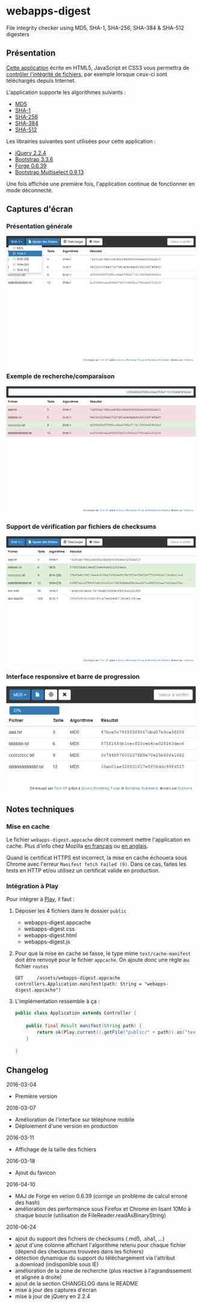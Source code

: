# webapps-digest

File integrity checker using MD5, SHA-1, SHA-256, SHA-384 &amp; SHA-512 digesters

## Présentation

[Cette application](http://techgp.fr/webapps/webapps-digest.html) écrite en HTML5, JavaScript et CSS3 vous permettra de [contrôler l'intégrité de fichiers](https://fr.wikipedia.org/wiki/Somme_de_contr%C3%B4le), par exemple lorsque ceux-ci sont téléchargés depuis Internet.

L'application supporte les algorithmes suivants :

- [MD5](https://fr.wikipedia.org/wiki/MD5)
- [SHA-1](https://fr.wikipedia.org/wiki/SHA-1)
- [SHA-256](https://fr.wikipedia.org/wiki/SHA-2)
- [SHA-384](https://fr.wikipedia.org/wiki/SHA-2)
- [SHA-512](https://fr.wikipedia.org/wiki/SHA-2)

Les librairies suivantes sont utilisées pour cette application :

- [jQuery 2.2.4](http://jquery.com/)
- [Bootstrap 3.3.6](http://getbootstrap.com/css/)
- [Forge 0.6.39](https://github.com/digitalbazaar/forge)
- [Bootstrap Multiselect 0.9.13](https://github.com/davidstutz/bootstrap-multiselect)

Une fois affichée une première fois, l'application continue de fonctionner en mode déconnecté.

## Captures d'écran

### Présentation générale

![webapps-digest-1.png](./screenshots/webapps-digest-1.png)

### Exemple de recherche/comparaison

![webapps-digest-2.png](./screenshots/webapps-digest-2.png)

### Support de vérification par fichiers de checksums

![webapps-digest-3.png](./screenshots/webapps-digest-3.png)

### Interface responsive et barre de progression

![webapps-digest-4.png](./screenshots/webapps-digest-4.png)

## Notes techniques

### Mise en cache

Le fichier `webapps-digest.appcache` décrit comment mettre l'application en cache. Plus d'info chez Mozilla [en français](https://developer.mozilla.org/fr/docs/Utiliser_Application_Cache) ou [en anglais](https://developer.mozilla.org/en-US/docs/Web/HTML/Using_the_application_cache).

Quand le certificat HTTPS est incorrect, la mise en cache échouera sous Chrome avec l'erreur `Manifest fetch Failed (9)`. Dans ce cas, faites les tests en HTTP et/ou utilisez un certificat valide en production.

### Intégration à Play

Pour intégrer à [Play](https://www.playframework.com/), il faut :

1. Déposer les 4 fichiers dans le dossier `public`

    - webapps-digest.appcache
    - webapps-digest.css
    - webapps-digest.html
    - webapps-digest.js

2. Pour que la mise en cache se fasse, le type mime `text/cache-manifest` doit être renvoyé pour le fichier `appcache`. On ajoute donc une règle au fichier `routes`

    ```
    GET		/assets/webapps-digest.appcache		controllers.Application.manifest(path: String = "webapps-digest.appcache")
    ```

3. L'implémentation ressemble à ça :

    ```java
    public class Application extends Controller {

    	public final Result manifest(String path) {
    		return ok(Play.current().getFile("public/" + path)).as("text/cache-manifest");
    	}

    }
    ```

## Changelog

2016-03-04
- Première version

2016-03-07
- Amélioration de l'interface sur téléphone mobile
- Déploiement d'une version en production

2016-03-11
- Affichage de la taille des fichiers

2016-03-18
- Ajout du favicon

2016-04-10
- MAJ de Forge en verion 0.6.39 (corrige un problème de calcul erroné des hash)
- amélioration des performance sous Firefox et Chrome en lisant 10Mo à chaque boucle (utilisation de FileReader.readAsBinaryString)

2016-06-24
- ajout du support des fichiers de checksums (.md5, .sha1, ...)
- ajout d'une colonne affichant l'algorithme retenu pour chaque fichier (dépend des checksums trouvées dans les fichiers)
- détection dynamique du support du téléchargement via l'attribut a.download (indisponible sous IE)
- amélioration de la zone de recherche (plus réactive à l'agrandissement et alignée à droite)
- ajout de la section CHANGELOG dans le README
- mise à jour des captures d'écran
- mise à jour de jQuery en 2.2.4
